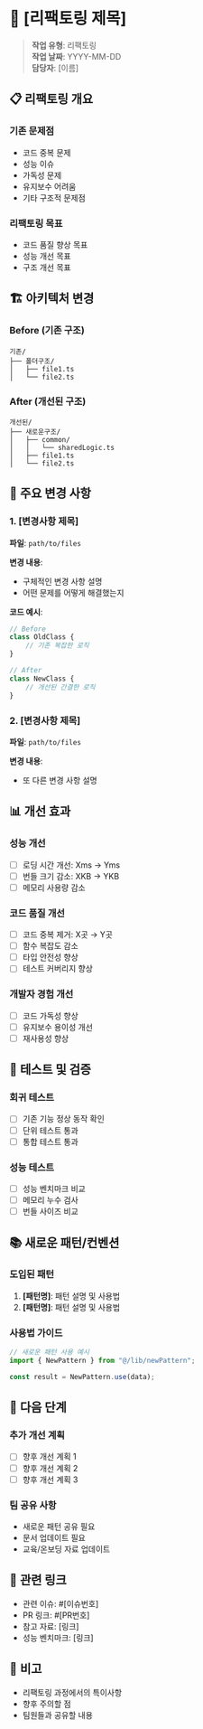 # 🔄 [리팩토링 제목]

> **작업 유형**: 리팩토링  
> **작업 날짜**: YYYY-MM-DD  
> **담당자**: [이름]

## 📋 리팩토링 개요

### 기존 문제점

- 코드 중복 문제
- 성능 이슈
- 가독성 문제
- 유지보수 어려움
- 기타 구조적 문제점

### 리팩토링 목표

- 코드 품질 향상 목표
- 성능 개선 목표
- 구조 개선 목표

## 🏗️ 아키텍처 변경

### Before (기존 구조)

```
기존/
├── 폴더구조/
│   ├── file1.ts
│   └── file2.ts
```

### After (개선된 구조)

```
개선된/
├── 새로운구조/
│   ├── common/
│   │   └── sharedLogic.ts
│   ├── file1.ts
│   └── file2.ts
```

## 🔧 주요 변경 사항

### 1. [변경사항 제목]

**파일**: `path/to/files`

**변경 내용**:

- 구체적인 변경 사항 설명
- 어떤 문제를 어떻게 해결했는지

**코드 예시**:

```typescript
// Before
class OldClass {
	// 기존 복잡한 로직
}

// After
class NewClass {
	// 개선된 간결한 로직
}
```

### 2. [변경사항 제목]

**파일**: `path/to/files`

**변경 내용**:

- 또 다른 변경 사항 설명

## 📊 개선 효과

### 성능 개선

- [ ] 로딩 시간 개선: Xms → Yms
- [ ] 번들 크기 감소: XKB → YKB
- [ ] 메모리 사용량 감소

### 코드 품질 개선

- [ ] 코드 중복 제거: X곳 → Y곳
- [ ] 함수 복잡도 감소
- [ ] 타입 안전성 향상
- [ ] 테스트 커버리지 향상

### 개발자 경험 개선

- [ ] 코드 가독성 향상
- [ ] 유지보수 용이성 개선
- [ ] 재사용성 향상

## 🧪 테스트 및 검증

### 회귀 테스트

- [ ] 기존 기능 정상 동작 확인
- [ ] 단위 테스트 통과
- [ ] 통합 테스트 통과

### 성능 테스트

- [ ] 성능 벤치마크 비교
- [ ] 메모리 누수 검사
- [ ] 번들 사이즈 비교

## 📚 새로운 패턴/컨벤션

### 도입된 패턴

1. **[패턴명]**: 패턴 설명 및 사용법
2. **[패턴명]**: 패턴 설명 및 사용법

### 사용법 가이드

```typescript
// 새로운 패턴 사용 예시
import { NewPattern } from "@/lib/newPattern";

const result = NewPattern.use(data);
```

## 🚀 다음 단계

### 추가 개선 계획

- [ ] 향후 개선 계획 1
- [ ] 향후 개선 계획 2
- [ ] 향후 개선 계획 3

### 팀 공유 사항

- 새로운 패턴 공유 필요
- 문서 업데이트 필요
- 교육/온보딩 자료 업데이트

## 🔗 관련 링크

- 관련 이슈: #[이슈번호]
- PR 링크: #[PR번호]
- 참고 자료: [링크]
- 성능 벤치마크: [링크]

## 📝 비고

- 리팩토링 과정에서의 특이사항
- 향후 주의할 점
- 팀원들과 공유할 내용
